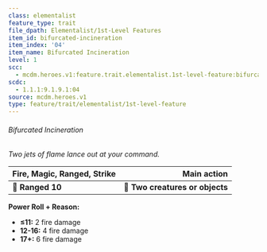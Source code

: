 ```yaml
---
class: elementalist
feature_type: trait
file_dpath: Elementalist/1st-Level Features
item_id: bifurcated-incineration
item_index: '04'
item_name: Bifurcated Incineration
level: 1
scc:
  - mcdm.heroes.v1:feature.trait.elementalist.1st-level-feature:bifurcated-incineration
scdc:
  - 1.1.1:9.1.9.1:04
source: mcdm.heroes.v1
type: feature/trait/elementalist/1st-level-feature
---
```


###### Bifurcated Incineration

*Two jets of flame lance out at your command.*

| **Fire, Magic, Ranged, Strike** |                 **Main action** |
| ------------------------------- | ------------------------------: |
| **📏 Ranged 10**                | **🎯 Two creatures or objects** |

**Power Roll + Reason:**

- **≤11:** 2 fire damage
- **12-16:** 4 fire damage
- **17+:** 6 fire damage

